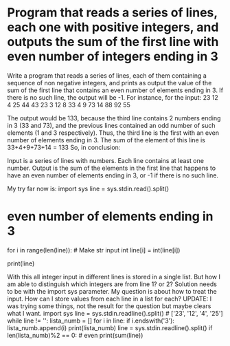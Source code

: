 
# Program that reads a series of lines, each one with positive integers, and outputs the sum of the first line with even number of integers ending in 3

Write a program that reads a series of lines, each of them containing a sequence of non negative integers, and prints as output the value of the sum of the first line that contains an even number of elements ending in 3. If there is no such line, the output will be -1.
For instance, for the input:
23 12 4 25
44 43 23 3 12 8
33 4 9 73 14
88 92 55

The output would be 133, because the third line contains 2 numbers ending in 3 (33 and 73), and the previous lines contained an odd number of such elements (1 and 3 respectively).
Thus, the third line is the first with an even number of elements ending in 3. The sum of the element of this line is 33+4+9+73+14 = 133
So, in conclusion:

Input is a series of lines with numbers. Each line contains at least one number.
Output is the sum of the elements in the first line that happens to have an even number of elements ending in 3, or -1 if there is no such line.

My try far now is:
import sys
line = sys.stdin.read().split()
# even number of elements ending in 3
for i in range(len(line)): # Make str input int
    line[i] = int(line[i])

print(line)

With this all integer input in different lines is stored in a single list. But how I am able to distinguish which integers are from line 1? or 2? Solution needs to be with the import sys parameter. My question is about how to treat the input. How can I store values from each line in a list for each?
UPDATE:
I was trying some things, not the result for the question but maybe clears what I want.
import sys
line = sys.stdin.readline().split() # ['23', '12', '4', '25']
while line != '':
    lista_numb = []
    for i in line:
        if i.endswith('3'):
            lista_numb.append(i)
    print(lista_numb)
    line = sys.stdin.readline().split()
if len(lista_numb)%2 == 0: # even
    print(sum(line))


        